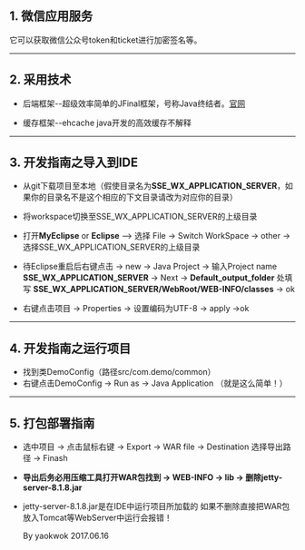 ## 1. 微信应用服务

它可以获取微信公众号token和ticket进行加密签名等。

---
## 2. 采用技术
- 后端框架--超级效率简单的JFinal框架，号称Java终结者。[官网](http://www.jfinal.com//)

- 缓存框架--ehcache  java开发的高效缓存不解释

---

## 3. 开发指南之导入到IDE
- 从git下载项目至本地（假使目录名为**SSE_WX_APPLICATION_SERVER**，如果你的目录名不是这个相应的下文目录请改为对应你的目录）

- 将workspace切换至SSE_WX_APPLICATION_SERVER的上级目录

- 打开**MyEclipse** or **Eclipse** --> 选择 File -> Switch WorkSpace -> other ->选择SSE_WX_APPLICATION_SERVER的上级目录

- 待Eclipse重启后右键点击 -> new -> Java Project -> 输入Project name **SSE_WX_APPLICATION_SERVER** -> Next -> **Default_output_folder** 处填写 **SSE_WX_APPLICATION_SERVER/WebRoot/WEB-INFO/classes** -> ok

- 右键点击项目 -> Properties -> 设置编码为UTF-8 -> apply ->ok
---

## 4. 开发指南之运行项目

- 找到类DemoConfig（路径src/com.demo/common）
- 右键点击DemoConfig -> Run as -> Java Application （就是这么简单！）

---
## 5. 打包部署指南 

- 选中项目 -> 点击鼠标右键 -> Export -> WAR file -> Destination 选择导出路径 -> Finash

- **导出后务必用压缩工具打开WAR包找到 -> WEB-INFO -> lib -> 删除jetty-server-8.1.8.jar**

- jetty-server-8.1.8.jar是在IDE中运行项目所加载的 如果不删除直接把WAR包放入Tomcat等WebServer中运行会报错！




    By yaokwok 2017.06.16
